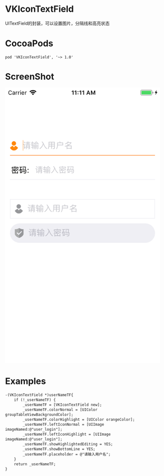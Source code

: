 # VKIconTextField
UITextField的封装，可以设置图片，分隔线和高亮状态

# CocoaPods
```
pod 'VKIconTextField', '~> 1.0'
```

# ScreenShot
![截图](https://github.com/Senvid-iOS/VKIconTextField/raw/master/ScreenShot/image1.png)

# Examples
```
-(VKIconTextField *)userNameTF{
    if (!_userNameTF) {
        _userNameTF = [VKIconTextField new];
        _userNameTF.colorNormal = [UIColor groupTableViewBackgroundColor];
        _userNameTF.colorHighlight = [UIColor orangeColor];
        _userNameTF.leftIconNormal = [UIImage imageNamed:@"user_login"];
        _userNameTF.leftIconHighlight = [UIImage imageNamed:@"user_login"];
        _userNameTF.showHighlightedEditing = YES;
        _userNameTF.showBottomLine = YES;
        _userNameTF.placeholder = @"请输入用户名";
    }
    return _userNameTF;
}
```
